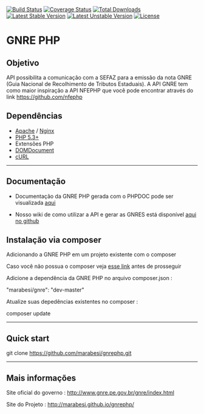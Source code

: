 [![Build Status](https://travis-ci.org/marabesi/gnrephp.svg?branch=master)](https://travis-ci.org/marabesi/gnrephp)
[![Coverage Status](https://coveralls.io/repos/marabesi/gnrephp/badge.png?branch=master)](https://coveralls.io/r/marabesi/gnrephp?branch=master)
[![Total Downloads](https://poser.pugx.org/marabesi/gnre/downloads)](https://packagist.org/packages/marabesi/gnre)
[![Latest Stable Version](https://poser.pugx.org/marabesi/gnre/v/stable)](https://packagist.org/packages/marabesi/gnre)
[![Latest Unstable Version](https://poser.pugx.org/marabesi/gnre/v/unstable.png)](https://packagist.org/packages/marabesi/gnre)
[![License](https://poser.pugx.org/marabesi/gnre/license)](https://packagist.org/packages/marabesi/gnre)

GNRE PHP
=================

Objetivo
-----
 API possibilita a comunicação com a SEFAZ para a emissão da nota GNRE (Guia Nacional de Recolhimento de Tributos Estaduais). 
 A API GNRE tem como maior inspiração a API NFEPHP que você pode encontrar através do link https://github.com/nfephp

Dependências
-------
* [Apache](http://httpd.apache.org/) / [Nginx](http://nginx.org/)
* [PHP 5.3+](http://php.net)
* Extensões PHP
 * [DOMDocument](http://br2.php.net/manual/en/domdocument.construct.php)
 * [cURL](http://br2.php.net/manual/book.curl.php)

------

Documentação
------
* Documentação da GNRE PHP gerada com o PHPDOC pode ser visualizada [aqui](http://marabesi.github.io/gnrephp/doc/namespaces/Gnre.html)

* Nosso wiki de como utilizar a API e gerar as GNRES está disponível [aqui no github](https://github.com/marabesi/gnrephp/wiki)

Instalação via composer
------
Adicionando a GNRE PHP em um projeto existente com o composer

Caso você não possua o composer veja [esse link](https://getcomposer.org/doc/01-basic-usage.md) antes de prosseguir

Adicione a dependência da GNRE PHP no arquivo composer.json :

"marabesi/gnre": "dev-master"

Atualize suas depedências existentes no composer :

composer update

-----
Quick start
-----
git clone https://github.com/marabesi/gnrephp.git

-----

Mais informações
-----
Site oficial do governo :     http://www.gnre.pe.gov.br/gnre/index.html

Site do Projeto : http://marabesi.github.io/gnrephp/



